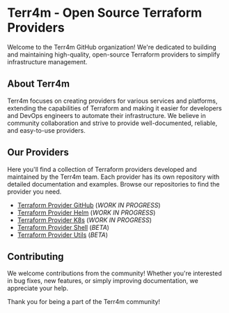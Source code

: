 # Terr4m - Open Source Terraform Providers

Welcome to the Terr4m GitHub organization! We're dedicated to building and maintaining high-quality, open-source Terraform providers to simplify infrastructure management.

## About Terr4m

Terr4m focuses on creating providers for various services and platforms, extending the capabilities of Terraform and making it easier for developers and DevOps engineers to automate their infrastructure.  We believe in community collaboration and strive to provide well-documented, reliable, and easy-to-use providers.

## Our Providers

Here you'll find a collection of Terraform providers developed and maintained by the Terr4m team.  Each provider has its own repository with detailed documentation and examples.  Browse our repositories to find the provider you need.

- [Terraform Provider GitHub](https://github.com/terr4m/terraform-provider-github) (_WORK IN PROGRESS_)
- [Terraform Provider Helm](https://github.com/terr4m/terraform-provider-helm) (_WORK IN PROGRESS_)
- [Terraform Provider K8s](https://github.com/terr4m/terraform-provider-k8s) (_WORK IN PROGRESS_)
- [Terraform Provider Shell](https://github.com/terr4m/terraform-provider-shell) (_BETA_)
- [Terraform Provider Utils](https://github.com/terr4m/terraform-provider-utils) (_BETA_)

## Contributing

We welcome contributions from the community!  Whether you're interested in bug fixes, new features, or simply improving documentation, we appreciate your help.

Thank you for being a part of the Terr4m community!
